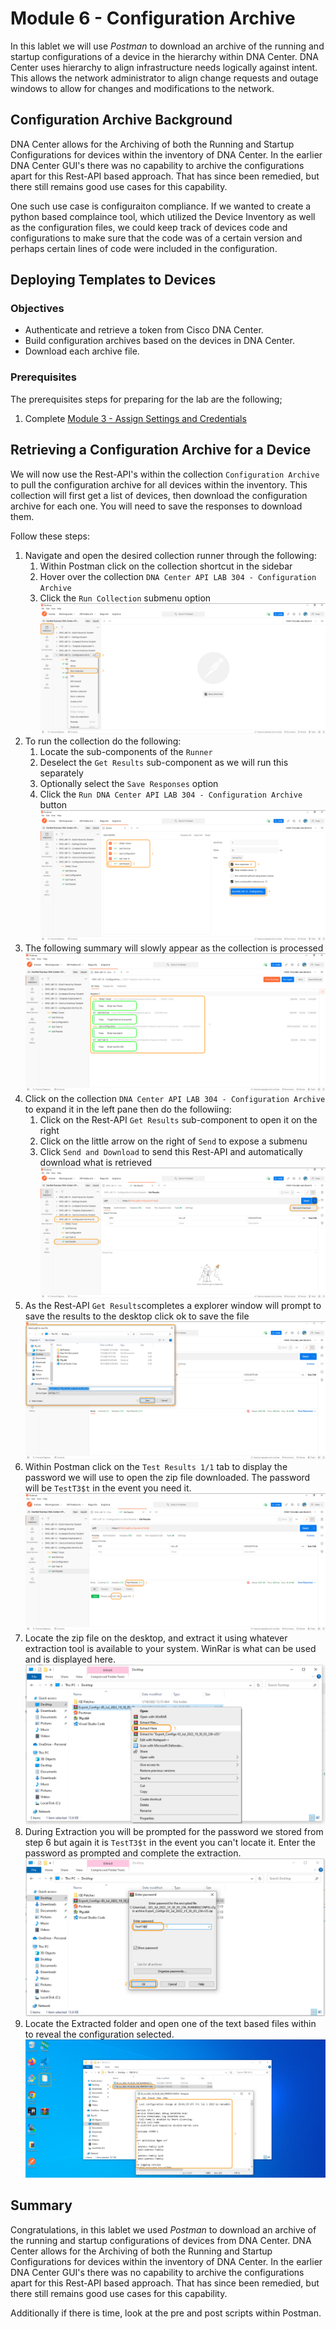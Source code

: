 # Module 6 - Configuration Archive
In this lablet we will use *Postman* to download an archive of the running and startup configurations of a device in the hierarchy within DNA Center. DNA Center uses hierarchy to align infrastructure needs logically against intent. This allows the network administrator to align change requests and outage windows to allow for changes and modifications to the network.

## Configuration Archive Background
DNA Center allows for the Archiving of both the Running and Startup Configurations for devices within the inventory of DNA Center. In the earlier DNA Center GUI's there was no capability to archive the configurations apart for this Rest-API based approach. That has since been remedied, but there still remains good use cases for this capability.

One such use case is configuraiton compliance. If we wanted to create a python based complaince tool, which utilized the Device Inventory as well as the configuration files, we could keep track of devices code and configurations to make sure that the code was of a certain version and perhaps certain lines of code were included in the configuration. 

## Deploying Templates to Devices
### Objectives
- Authenticate and retrieve a token from Cisco DNA Center.
- Build configuration archives based on the devices in DNA Center.
- Download each archive file.

### Prerequisites
The prerequisites steps for preparing for the lab are the following;
1. Complete [Module 3 - Assign Settings and Credentials](./module5-templates.md)

## Retrieving a Configuration Archive for a Device
We will now use the Rest-API's within the collection `Configuration Archive` to pull the configuration archive for all devices within the inventory. This collection will first get a list of devices, then download the configuration archive for each one. You will need to save the responses to download them.

Follow these steps:

1. Navigate and open the desired collection runner through the following:
   1. Within Postman click on the collection shortcut in the sidebar
   2. Hover over the collection `DNA Center API LAB 304 - Configuration Archive`
   3. Click the `Run Collection` submenu option
      ![json](./images/Postman-Collection-ConfigArchive.png?raw=true "Import JSON")
2. To run the collection do the following:
   1. Locate the sub-components of the `Runner`
   2. Deselect the `Get Results` sub-component as we will run this separately
   2. Optionally select the `Save Responses` option
   3. Click  the `Run DNA Center API LAB 304 - Configuration Archive` button
      ![json](./images/Postman-Collection-ConfigArchive-Runner.png?raw=true "Import JSON")
3. The following summary will slowly appear as the collection is processed
   ![json](./images/Postman-Collection-ConfigArchive-Summary.png?raw=true "Import JSON")
4. Click on the collection `DNA Center API LAB 304 - Configuration Archive` to expand it in the left pane then do the followiing:
   1. Click on the Rest-API `Get Results` sub-component to open it on the right
   2. Click on the little arrow on the right of `Send` to expose a submenu
   3. Click `Send and Download` to send this Rest-API and automatically download what is retrieved
      ![json](./images/Postman-Collection-ConfigArchive-ResultsAPI.png?raw=true "Import JSON")
5. As the Rest-API `Get Results`completes a explorer window will prompt to save the results to the desktop click ok to save the file
   ![json](./images/Postman-Collection-ConfigArchive-ResultsAPI-Send.png?raw=true "Import JSON")
6. Within Postman click on the `Test Results 1/1` tab to display the password we will use to open the zip file downloaded. The password will be `TestT3$t` in the event you need it.
   ![json](./images/Postman-Collection-ConfigArchive-ResultsAPI-TestResults.png?raw=true "Import JSON")
7. Locate the zip file on the desktop, and extract it using whatever extraction tool is available to your system. WinRar is what can be used and is displayed here.
   ![json](./images/Postman-Collection-ConfigArchive-Extract.png?raw=true "Import JSON")
8. During Extraction you will be prompted for the password we stored from step 6 but again it is `TestT3$t` in the event you can't locate it. Enter the password as prompted and complete the extraction.
   ![json](./images/Postman-Collection-ConfigArchive-Pwd.png?raw=true "Import JSON")
9. Locate the Extracted folder and open one of the text based files within to reveal the configuration selected.
   ![json](./images/Postman-Collection-ConfigArchive-Verify.png?raw=true "Import JSON")

## Summary
Congratulations, in this lablet we used *Postman* to download an archive of the running and startup configurations of devices from DNA Center. DNA Center allows for the Archiving of both the Running and Startup Configurations for devices within the inventory of DNA Center. In the earlier DNA Center GUI's there was no capability to archive the configurations apart for this Rest-API based approach. That has since been remedied, but there still remains good use cases for this capability.

Additionally if there is time, look at the pre and post scripts within Postman.
